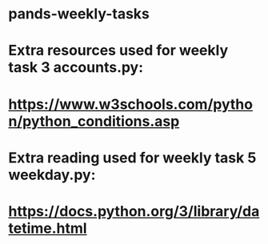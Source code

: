 # pands-weekly-tasks

# Extra resources used for weekly task 3 accounts.py:
# https://www.w3schools.com/python/python_conditions.asp

# Extra reading used for weekly task 5 weekday.py:
# https://docs.python.org/3/library/datetime.html